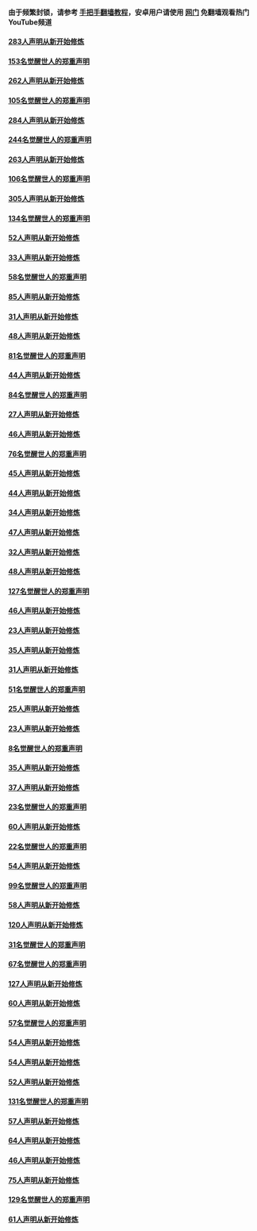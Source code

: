 #### 由于频繁封锁，请参考 [手把手翻墙教程](https://github.com/gfw-breaker/guides/wiki/)，安卓用户请使用 [网门](https://github.com/gfw-breaker/nogfw/blob/master/dl.md?t=04181401) 免翻墙观看热门YouTube频道 

#### [283人声明从新开始修炼](../pages/91/423296.md?t=04181401) 

#### [153名觉醒世人的郑重声明](../pages/91/423295.md?t=04181401) 

#### [262人声明从新开始修炼](../pages/91/423004.md?t=04181401) 

#### [105名觉醒世人的郑重声明](../pages/91/423003.md?t=04181401) 

#### [284人声明从新开始修炼](../pages/91/422707.md?t=04181401) 

#### [244名觉醒世人的郑重声明](../pages/91/422706.md?t=04181401) 

#### [263人声明从新开始修炼](../pages/91/422553.md?t=04181401) 

#### [106名觉醒世人的郑重声明](../pages/91/422552.md?t=04181401) 

#### [305人声明从新开始修炼](../pages/91/422153.md?t=04181401) 

#### [134名觉醒世人的郑重声明](../pages/91/422152.md?t=04181401) 

#### [52人声明从新开始修炼](../pages/91/421846.md?t=04181401) 

#### [33人声明从新开始修炼](../pages/91/421804.md?t=04181401) 

#### [58名觉醒世人的郑重声明](../pages/91/421845.md?t=04181401) 

#### [85人声明从新开始修炼](../pages/91/421769.md?t=04181401) 

#### [31人声明从新开始修炼](../pages/91/421763.md?t=04181401) 

#### [48人声明从新开始修炼](../pages/91/421605.md?t=04181401) 

#### [81名觉醒世人的郑重声明](../pages/91/421656.md?t=04181401) 

#### [44人声明从新开始修炼](../pages/91/421544.md?t=04181401) 

#### [84名觉醒世人的郑重声明](../pages/91/421543.md?t=04181401) 

#### [27人声明从新开始修炼](../pages/91/421465.md?t=04181401) 

#### [46人声明从新开始修炼](../pages/91/421454.md?t=04181401) 

#### [76名觉醒世人的郑重声明](../pages/91/421453.md?t=04181401) 

#### [45人声明从新开始修炼](../pages/91/421452.md?t=04181401) 

#### [44人声明从新开始修炼](../pages/91/421422.md?t=04181401) 

#### [34人声明从新开始修炼](../pages/91/421322.md?t=04181401) 

#### [47人声明从新开始修炼](../pages/91/421264.md?t=04181401) 

#### [32人声明从新开始修炼](../pages/91/421225.md?t=04181401) 

#### [48人声明从新开始修炼](../pages/91/421202.md?t=04181401) 

#### [127名觉醒世人的郑重声明](../pages/91/421224.md?t=04181401) 

#### [46人声明从新开始修炼](../pages/91/421203.md?t=04181401) 

#### [23人声明从新开始修炼](../pages/91/421138.md?t=04181401) 

#### [35人声明从新开始修炼](../pages/91/421122.md?t=04181401) 

#### [31人声明从新开始修炼](../pages/91/421081.md?t=04181401) 

#### [51名觉醒世人的郑重声明](../pages/91/421080.md?t=04181401) 

#### [25人声明从新开始修炼](../pages/91/421020.md?t=04181401) 

#### [23人声明从新开始修炼](../pages/91/420884.md?t=04181401) 

#### [8名觉醒世人的郑重声明](../pages/91/420883.md?t=04181401) 

#### [35人声明从新开始修炼](../pages/91/420809.md?t=04181401) 

#### [37人声明从新开始修炼](../pages/91/420766.md?t=04181401) 

#### [23名觉醒世人的郑重声明](../pages/91/420765.md?t=04181401) 

#### [60人声明从新开始修炼](../pages/91/420727.md?t=04181401) 

#### [22名觉醒世人的郑重声明](../pages/91/420726.md?t=04181401) 

#### [54人声明从新开始修炼](../pages/91/420529.md?t=04181401) 

#### [99名觉醒世人的郑重声明](../pages/91/420528.md?t=04181401) 

#### [58人声明从新开始修炼](../pages/91/420198.md?t=04181401) 

#### [120人声明从新开始修炼](../pages/91/420141.md?t=04181401) 

#### [31名觉醒世人的郑重声明](../pages/91/420197.md?t=04181401) 

#### [67名觉醒世人的郑重声明](../pages/91/420140.md?t=04181401) 

#### [127人声明从新开始修炼](../pages/91/420082.md?t=04181401) 

#### [60人声明从新开始修炼](../pages/91/420081.md?t=04181401) 

#### [57名觉醒世人的郑重声明](../pages/91/420080.md?t=04181401) 

#### [54人声明从新开始修炼](../pages/91/419533.md?t=04181401) 

#### [54人声明从新开始修炼](../pages/91/419532.md?t=04181401) 

#### [52人声明从新开始修炼](../pages/91/419531.md?t=04181401) 

#### [131名觉醒世人的郑重声明](../pages/91/419530.md?t=04181401) 

#### [57人声明从新开始修炼](../pages/91/419430.md?t=04181401) 

#### [64人声明从新开始修炼](../pages/91/419429.md?t=04181401) 

#### [46人声明从新开始修炼](../pages/91/419428.md?t=04181401) 

#### [75人声明从新开始修炼](../pages/91/419427.md?t=04181401) 

#### [129名觉醒世人的郑重声明](../pages/91/419426.md?t=04181401) 

#### [61人声明从新开始修炼](../pages/91/419198.md?t=04181401) 

